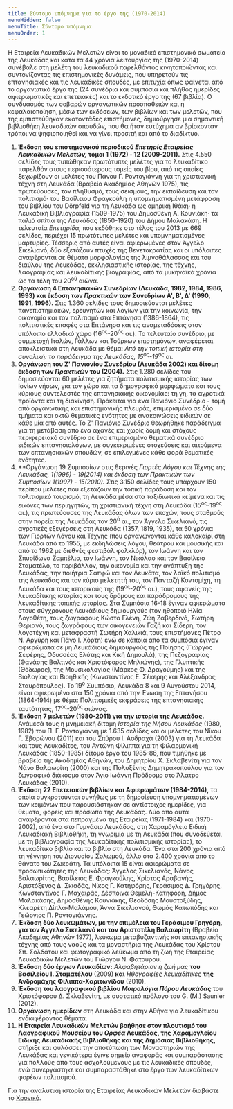 ```yaml
---
title: Σύντομο υπόμνημα για το έργο της (1970-2014)
menuHidden: false
menuTitle: Σύντομο υπόμνημα
menuOrder: 1
---
```


H Εταιρεία Λευκαδικών Μελετών είναι το μοναδικό επιστημονικό σωματείο της Λευκάδας και κατά τα 44 χρόνια λειτουργίας της \(1970-2014\) συνέβαλε στη μελέτη του λευκαδικού παρελθόντος κινητοποιώντας και συντονίζοντας τις επιστημονικές δυνάμεις, που υπηρετούν τις επτανησιακές και τις λευκαδικές σπουδές, με επιτυχία όπως φαίνεται από το οργανωτικό έργο της \(24 συνέδρια και συμπόσια και πλήθος ημερίδες αφιερωματικές και επετειακές\) και το εκδοτικό έργο της \(67 βιβλία\). Ο συνδυασμός των σοβαρών οργανωτικών προσπαθειών και η κεφαλαιοποίηση, μέσω των εκδόσεων, των βιβλίων και των μελετών, που της εμπιστεύθηκαν εκατοντάδες επιστήμονες, δημιούργησε μια σημαντική βιβλιοθήκη λευκαδικών σπουδών, που θα ήταν ευτύχημα αν βρίσκονταν τρόποι να ψηφιοποιηθεί και να γίνει προσιτή και από το διαδίκτυο.

1. **Έκδοση του επιστημονικού περιοδικού *Επετηρίς Εταιρείας Λευκαδικών Μελετών,* τόμοι 1 \(1972\) - 12 \(2009-2011\).** Στις 4.550 σελίδες τους τυπώθηκαν πρωτότυπες μελέτες για το λευκαδίτικο παρελθόν στους περισσότερους τομείς του βίου, από τις οποίες ξεχωρίζουν οι μελέτες του Πάνου Γ. Ροντογιάννη για τη χριστιανική τέχνη στη Λευκάδα \(Βραβείο Ακαδημίας Αθηνών 1975\), τις πρωτεύουσες, τον πληθυσμό, τους σεισμούς, την εκπαίδευση και τον πολιτισμό· του Βασίλειου Φραγκούλη η υπομνηματισμένη μετάφραση του βιβλίου του Dörpfeld για τη Λευκάδα ως ομηρική Ιθάκη· η Λευκαδική Βιβλιογραφία \(1509-1975\) του Δημοσθένη Α. Κουνιάκη· τα παλιά σπίτια της Λευκάδας \(1850-1920\) του Δήμου Μαλακάση. Η τελευταία *Επετηρίδα,* που εκδόθηκε στο τέλος του 2013 με 669 σελίδες, περιέχει 15 πρωτότυπες μελέτες και υπομνηματισμένες μαρτυρίες. Τέσσερις από αυτές είναι αφιερωμένες στον Άγγελο Σικελιανό, δύο εξετάζουν πτυχές της Βενετοκρατίας και οι υπόλοιπες αναφέρονται σε θέματα μορφολογίας της λιμνοθάλασσας και του διαύλου της Λευκάδας, εκκλησιαστικής ιστορίας, της τέχνης, λαογραφίας και λευκαδίτικης βιογραφίας, από τα μυκηναϊκά χρόνια ώς τα τέλη του 20<sup>ού</sup> αιώνα. 
2. **Οργάνωση 4 Επτανησιακών Συνεδρίων \(Λευκάδα, 1982, 1984, 1986, 1993\) και έκδοση των *Πρακτικών* των Συνεδρίων Α', Β', Δ' \(1990, 1991, 1996\).** Στις 1.360 σελίδες τους δημοσιεύονται μελέτες πανεπιστημιακών, ερευνητών και λογίων για την κοινωνία, την οικονομία και τον πολιτισμό στα Επτάνησα \(1386-1864\), τις πολιτιστικές επαφές στα Επτάνησα και τις αναμεταδόσεις στον υπόλοιπο ελλαδικό χώρο \(16<sup>ος</sup>-20<sup>ός</sup> αι.\). Το τελευταίο συνέδριο, με συμμετοχή Ιταλών, Γάλλων και Τούρκων επιστημόνων, αναφέρεται αποκλειστικά στη Λευκάδα με θέμα: *Από την τοπική ιστορία στη συνολική: το παράδειγμα της Λευκάδας, 15<sup>ος</sup>-19<sup>ος</sup> αι.* 
3. **Οργάνωση του Ζ' Πανιονίου Συνεδρίου \(Λευκάδα 2002\) και δίτομη έκδοση των *Πρακτικών* του \(2004\).** Στις 1.280 σελίδες του δημοσιεύονται 60 μελέτες για ζητήματα πολιτισμικής ιστορίας των Ιονίων νήσων, για τον χώρο και τα δημογραφικά μορφώματα και τους κύριους συντελεστές της επτανησιακής οικονομίας: τη γη, τα αγροτικά προϊόντα και τη διακίνηση. Πρόκειται για ένα Πανιόνιο Συνέδριο - τομή από οργανωτικής και επιστημονικής πλευράς, επιμερισμένο σε δύο τμήματα και οκτώ θεματικές ενότητες με ανακοινώσεις ειδικών σε κάθε μία από αυτές. Το Ζ' Πανιόνιο Συνέδριο θεωρήθηκε παράδειγμα για τη μετάβαση από ένα αχανές και χωρίς δομή και στόχους περιφερειακό συνέδριο σε ένα επιμερισμένο θεματικά συνέδριο ειδικών επτανησιολόγων, με συγκεκριμένες στοχεύσεις και αιτούμενα των επτανησιακών σπουδών, σε επιλεγμένες κάθε φορά θεματικές ενότητες. 
4. **Οργάνωση 19 Συμποσίων στις θερινές *Γιορτές Λόγου και Τέχνης *της Λευκάδας, 1\(1996\) - 19\(2014\) και έκδοση των *Πρακτικών* των Συμποσίων 1\(1997\) - 15\(2010\).** Στις 3.150 σελίδες τους υπάρχουν 150 περίπου μελέτες που εξετάζουν την τοπική παράδοση και τον πολιτισμικό τουρισμό, τη Λευκάδα μέσα στα ταξιδιωτικά κείμενα και τις εικόνες των περιηγητών, τη χριστιανική τέχνη στη Λευκάδα \(15<sup>ος</sup>-19<sup>ος</sup> αι.\), τις πρωτεύουσες της Λευκάδας όλων των εποχών, τους σταθμούς στην πορεία της Λευκάδας τον 20<sup>ό</sup> αι., τον Άγγελο Σικελιανό, τις αγροτικές εξεγέρσεις στη Λευκάδα \(1357, 1819, 1935\), τα 50 χρόνια των Γιορτών Λόγου και Τέχνης \(που οργανώνονται κάθε καλοκαίρι στη Λευκάδα από το 1955, με εκδηλώσεις λόγου, θεάτρου και μουσικής και από το 1962 με διεθνές φεστιβάλ φολκλόρ\), τον Ιωάννη και τον Σπυρίδωνα Ζαμπέλιο, τον Ιωάννη, τον Νικόλαο και τον Βασίλειο Σταματέλο, το περιβάλλον, την οικονομία και την ανάπτυξη της Λευκάδας, την ποιήτρια Σαπφώ και τον Λευκάτα, τον λαϊκό πολιτισμό της Λευκάδας και τον κύριο μελετητή του, τον Πανταζή Κοντομίχη, τη Λευκάδα και τους ιστορικούς της \(19<sup>ος</sup>-20<sup>ός</sup> αι.\), τους αφανείς της λευκαδίτικης ιστορίας και τους δρόμους και παράδρομους της λευκαδίτικης τοπικής ιστορίας. Στα Συμπόσια 16-18 έγιναν αφιερώματα στους σύγχρονους Λευκάδιους δημιουργούς \(τον ηθοποιό Ηλία Λογοθέτη, τους ζωγράφους Κώστα Γλένη, Ζώη Ζαβερδινό, Σωτήρη Θεριανό, τους ζωγράφους των οικογενειών Γαζή και Σίδερη, τον λογοτέχνη και μεταφραστή Σωτήρη Χαλικιά, τους επιστήμονες Πέτρο Ν. Αργύρη και Πάνο Ι. Χόρτη\) ενώ σε κάποια από τα συμπόσια έγιναν αφιερώματα σε μη Λευκάδιους δημιουργούς της Ποίησης \(Γιώργος Σεφέρης, Οδυσσέας Ελύτης και Κική Δημουλά\), της Πεζογραφίας \(Θανάσης Βαλτινός και Χριστόφορος Μηλιώνης\), της Γλυπτικής \(Θόδωρος\), της Μουσικολογίας \(Μάρκος Φ. Δραγούμης\) και της Βιολογίας και Βιοηθικής \(Κωνσταντίνος Ε. Σέκερης και Αλέξανδρος Σταυρόπουλος\). Το 19<sup>ο</sup> Συμπόσιο, Λευκάδα 8 και 9 Αυγούστου 2014, είναι αφιερωμένο στα 150 χρόνια από την Ένωση της Επτανήσου \(1864-1914\) με θέμα: Πολιτισμικές εκφράσεις της επτανησιακής ταυτότητας, 17<sup>ος</sup>-20<sup>ός</sup> αιώνας. 
5. **Έκδοση 7 μελετών \(1980-2011\) για την ιστορία της Λευκάδας.** Ανάμεσά τους η μνημειακή δίτομη *Ιστορία της Νήσου Λευκάδος* \(1980, 1982\) του Π. Γ. Ροντογιάννη με 1.635 σελίδες και οι μελέτες του Νίκου Γ. Σβορώνου \(2011\) και του Σπύρου Ι. Ασδραχά \(2003\) για τη Λευκάδα και τους Λευκαδίτες, του Αντώνη Φίλιππα για τη Φιλαρμονική Λευκάδας \(1850-1985\) δίτομο έργο του 1985-86, που τιμήθηκε με βραβείο της Ακαδημίας Αθηνών, του Δημητρίου Χ. Σκλαβενίτη για τον Νάνο Βαλαωρίτη \(2000\) και της Πολυξένης Δημητρακοπούλου για τον ζωγραφικό διάκοσμο στον Άγιο Ιωάννη Πρόδρομο στο Άλατρο Λευκάδας \(2010\). 
6. **Έκδοση 22 Επετειακών βιβλίων και Αφιερωμάτων \(1984-2014\),** τα οποία συγκροτούνται συνήθως με τη δημοσίευση υπομνηματισμένων των κειμένων που παρουσιάστηκαν σε αντίστοιχες ημερίδες, για θέματα, φορείς και πρόσωπα της Λευκάδας. Δύο από αυτά αναφέρονται στα πεπραγμένα της Εταιρείας \(1971-1984\) και \(1970-2002\), από ένα στο Γυμνάσιο Λευκάδος, στη Χαραμόγλειο Ειδική Λευκαδιακή Βιβλιοθήκη, τη γνωριμία με τη Λευκάδα \(που συνοδεύεται με τη βιβλιογραφία της λευκαδίτικης πολιτισμικής ιστορίας\), το λευκαδίτικο βιβλίο και το βιβλίο στη Λευκάδα. Ένα στα 200 χρόνια από τη γέννηση του Διονυσίου Σολωμού, άλλο στα 2.400 χρόνια από το θάνατο του Σωκράτη. Τα υπόλοιπα 15 είναι αφιερώματα σε προσωπικότητες της Λευκάδας: Άγγελος Σικελιανός, Νάνος Βαλαωρίτης, Βασίλειος Ε. Φραγκούλης, Χρίστος Αραβανής, Αριστόξενος Δ. Σκιαδάς, Νίκος Γ. Κατηφόρης, Γεράσιμος Δ. Γρηγόρης, Κωνσταντίνος Γ. Μαχαιράς, Δέσποινα Θεμελή-Κατηφόρη, Δήμος Μαλακάσης, Δημοσθένης Κουνιάκης, Θεοδόσης Μουστοξύδης, Κλεαρέτη Δίπλα-Μαλάμου, Άννα Σικελιανού, Θωμάς Κατωπόδης και Γεώργιος Π. Ροντογιάννης. 
7. **Έκδοση δύο λευκωμάτων, με την επιμέλεια του Γεράσιμου Γρηγόρη, για τον Άγγελο Σικελιανό και τον Αριστοτέλη Βαλαωρίτη** \(Βραβείο Ακαδημίας Αθηνών 1977\), λεύκωμα μεταβυζαντινής και επτανησιακής τέχνης από τους ναούς και τα μοναστήρια της Λευκάδας του Χρίστου Σπ. Σολδάτου και φωτογραφικό λεύκωμα από τη ζωή της Εταιρείας Λευκαδικών Μελετών του Γιώργου Ν. Φατούρου. 
8. **Έκδοση δύο έργων Λευκαδίων:** *Αλφαβητάριον η ζωή μας* **του Βασιλείου Ι. Σταματέλου** \(2009\) **και** *Ηθογραφίες λευκαδίτικες* **της Ανδρομάχης Φίλιππα-Χαριτωνίδου** \(2010\). 
9. **Έκδοση του λαογραφικού βιβλίου *Μοιρολόγια Πόρου Λευκάδας*** του Χριστόφορου Δ. Σκλαβενίτη, με συστατικό πρόλογο του G. \(M.\) Saunier \(2012\). 
10. **Οργάνωση ημερίδων** στη Λευκάδα και στην Αθήνα για λευκαδίτικου ενδιαφέροντος θέματα. 
11. **Η Εταιρεία Λευκαδικών Μελετών βοήθησε στον πλουτισμό του Λαογραφικού Μουσείου του *Ορφέα* Λευκάδας, της Χαραμογλείου Ειδικής Λευκαδιακής Βιβλιοθήκης και της Δημόσιας Βιβλιοθήκης,** στήριξε και φυλάσσει την αποτύπωση των Μοναστηριών της Λευκάδας και γενικότερα έγινε σημείο αναφοράς και συμπαράστασης για πολλούς από τους ασχολούμενους με τις λευκαδικές σπουδές, ενώ συνεργάστηκε και συμπαραστάθηκε στο έργο των λευκαδίτικων φορέων πολιτισμού.

Για την αναλυτική ιστορία της Εταιρείας Λευκαδικών Μελετών διαβάστε το [Χρονικό](/xroniko/).